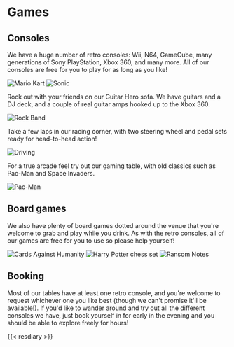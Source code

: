 # Games

## Consoles

We have a huge number of retro consoles: Wii, N64, GameCube, many
generations of Sony PlayStation, Xbox 360, and many more.  All of our
consoles are free for you to play for as long as you like!

![Mario Kart](images/mariokart.jpeg "Mario Kart on one of our Wii consoles")
![Sonic](images/sonic.jpeg "Sonic on the Sega Mega Drive")

Rock out with your friends on our Guitar Hero sofa.  We have guitars
and a DJ deck, and a couple of real guitar amps hooked up to the Xbox
360.

![Rock Band](images/rockband.jpeg "Rock Band on the Xbox 360")

Take a few laps in our racing corner, with two steering wheel and
pedal sets ready for head-to-head action!

![Driving](images/driving.jpeg "F1 2012 on the Xbox 360")

For a true arcade feel try out our gaming table, with old classics
such as Pac-Man and Space Invaders.

![Pac-Man](images/pacman.jpeg "Pac-Man table")

## Board games

We also have plenty of board games dotted around the venue that you're
welcome to grab and play while you drink.  As with the retro consoles,
all of our games are free for you to use so please help yourself!

![Cards Against Humanity](images/cardsagainsthumanity.jpeg
                          "Cards Against Humanity")
![Harry Potter chess set](images/chess.jpeg "Harry Potter chess set")
![Ransom Notes](images/ransomnotes.jpeg "Ransom Notes")

## Booking

Most of our tables have at least one retro console, and you're welcome
to request whichever one you like best (though we can't promise it'll
be available!).  If you'd like to wander around and try out all the
different consoles we have, just book yourself in for early in the
evening and you should be able to explore freely for hours!

{{< resdiary >}}

